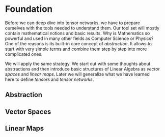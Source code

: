 # Foundation

Before we can deep dive into tensor networks, we have to prepare 
ourselves with the tools needed to understand them. Our tool set 
will mostly contain mathematical notions and basic results. Why is
Mathematics so powerful and used in many other fields as 
Computer Science or Physics? One of the reasons is its built-in 
core concept of _abstraction_. It allows to start with very simple 
terms and combine them step by step into more complicated ones.

We will apply the same strategy. We start out with some thoughts about
abstractions and then introduce basic structures of Linear Algebra as 
_vector spaces_ and _linear maps_. Later we will generalize what we have 
learned here to define _tensors_ and _tensor networks_.

## Abstraction

## Vector Spaces

## Linear Maps
